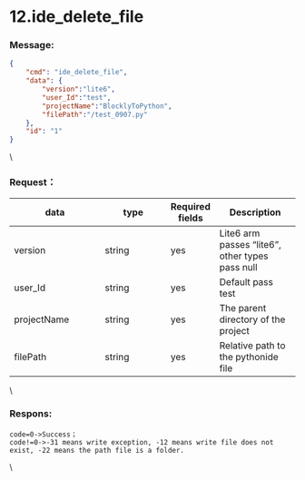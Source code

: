 # 12.ide_delete_file

 


### Message:  

```json
{
    "cmd": "ide_delete_file",
    "data": {
        "version":"lite6",
        "user_Id":"test",
        "projectName":"BlocklyToPython",
        "filePath":"/test_0907.py"
    },
    "id": "1"
}
```

\


### Request：    



<table><thead><tr><th width="144">data</th><th width="100">type</th><th width="70">Required fields</th><th>Description</th></tr></thead><tbody><tr><td>version</td><td>string</td><td>yes</td><td>Lite6 arm passes “lite6”, other types pass null</td></tr><tr><td>user_Id</td><td>string</td><td>yes</td><td>Default pass test</td></tr><tr><td>projectName</td><td>string</td><td>yes</td><td>The parent directory of the project</td></tr><tr><td>filePath</td><td>string</td><td>yes</td><td>Relative path to the pythonide file</td></tr></tbody></table>

\


### Respons:     

```
code=0->Success；
code!=0->-31 means write exception, -12 means write file does not exist, -22 means the path file is a folder.
```

\


